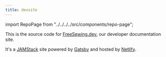 ```yaml
---
title: devsite
---
```


import RepoPage from "../../../../src/components/repo-page";

<RepoPage repo="devsite" />

This is the source code for [FreeSewing.dev](https://freesewing.dev), our developer documentation site.

It's a [JAMStack](https://jamstack.org/) site powered by [Gatsby](https://www.gatsbyjs.org/) and hosted by [Netlify](https://www.netlify.com/).
